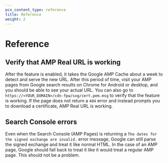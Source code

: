 ```yaml
---
pcx_content_type: reference
title: Reference
weight: 2
---
```


# Reference

## Verify that AMP Real URL is working

After the feature is enabled, it takes the Google AMP Cache about a week to detect and serve the new URL. After this period of time, visit your AMP pages from Google search results on Chrome for Android or desktop, and you should be able to see your actual URL. You can also go to `https://<YOUR_DOMAIN>/cdn-fpw/sxg/cert.pem.msg` to verify that the feature is working. If the page does not return a `404` error and instead prompts you to download a certificate, AMP Real URL is working.

## Search Console errors

Even when the Search Console (AMP Pages) is returning a `The dates for the signed exchange are invalid.` error message, Google can still parse the signed exchange and treat it like normal HTML. In the case of an AMP page, Google should fall back to treat it like it would treat a regular AMP page. This should not be a problem.
